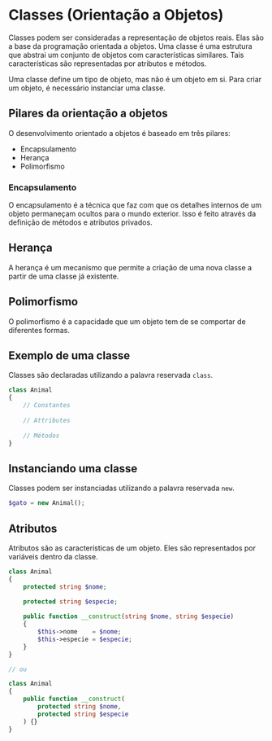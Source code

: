 # Classes (Orientação a Objetos)

Classes podem ser consideradas a representação de objetos reais. Elas são a base da programação orientada a objetos.
Uma classe é uma estrutura que abstrai um conjunto de objetos com características similares.
Tais características são representadas por atributos e métodos.

Uma classe define um tipo de objeto, mas não é um objeto em si. Para criar um objeto, é necessário instanciar uma classe.

## Pilares da orientação a objetos
O desenvolvimento orientado a objetos é baseado em três pilares:
- Encapsulamento
- Herança
- Polimorfismo

### Encapsulamento
O encapsulamento é a técnica que faz com que os detalhes internos de um objeto permaneçam ocultos para o mundo exterior.
Isso é feito através da definição de métodos e atributos privados.

## Herança
A herança é um mecanismo que permite a criação de uma nova classe a partir de uma classe já existente.

## Polimorfismo
O polimorfismo é a capacidade que um objeto tem de se comportar de diferentes formas.

## Exemplo de uma classe

Classes são declaradas utilizando a palavra reservada `class`.

```php
class Animal
{
    // Constantes
    
    // Attributes
    
    // Métodos
}
```

## Instanciando uma classe

Classes podem ser instanciadas utilizando a palavra reservada `new`.

```php
$gato = new Animal();
```

## Atributos

Atributos são as características de um objeto. Eles são representados por variáveis dentro da classe.

```php
class Animal
{
    protected string $nome;

    protected string $especie;
    
    public function __construct(string $nome, string $especie)
    {
        $this->nome    = $nome;
        $this->especie = $especie;
    }
}

// ou

class Animal
{
    public function __construct(
        protected string $nome,
        protected string $especie
    ) {}
}
```
